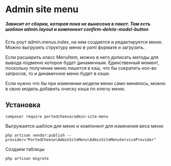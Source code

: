 # Admin site menu

##### _Зависит от сборки, которая пока не вынесена в пакет. Там есть шаблон admin.layout и компонент confirm-delete-model-button_

Есть роут admin.menus.index, на нем создается и редактируется меню.
Можно выгрузить структуру меню в yaml формате и загрузить.

Если расширить класс MenuItem, можно в него дописать методы для вывода подменю которое будет динамичным. Единственный момент, поскольку получение меню пишется в кэш, что бы сократить кол-во запросов, то и динамичное меню будет в кэше. 

Если нужно что бы при изменении модели меню само менялось, можно в свою модель добавить очиску кэша по ключу меню.

## Установка
`composer require portedcheese/admin-site-menu`

Выгружается шаблон для меню и компонент для изменения веса меню

`php artisan vendor:publish --provider="PortedCheese\AdminSiteMenu\AdminSiteMenuServiceProvider"`

Создаем таблицы

`php artisan migrate`